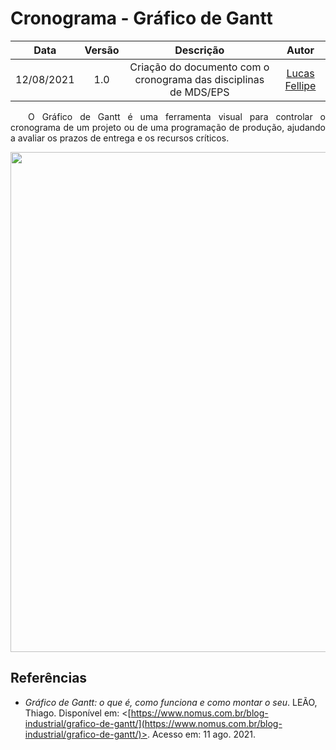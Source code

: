 # Cronograma - Gráfico de Gantt

|    Data    | Versão |                Descrição                |                     Autor                     |
| :--------: | :----: | :-------------------------------------: | :-------------------------------------------: |
| 12/08/2021 |  1.0   | Criação do documento com o cronograma das disciplinas de MDS/EPS | [Lucas Fellipe](https://github.com/lucasfcm9) |

<p align="justify"> &emsp;&emsp;O Gráfico de Gantt é uma ferramenta visual para controlar o cronograma de um projeto ou de uma programação de produção, ajudando a avaliar os prazos de entrega e os recursos críticos.</p>

<img src="Assets/Images/GanttChart/GanttChart.png" width="800px">

<!-- ![Gantt Chart](../../Assets/Images/GanttChart/GanttChart.png) -->

## Referências
- *Gráfico de Gantt: o que é, como funciona e como montar o seu*. LEÃO, Thiago. Disponível em: <[https://www.nomus.com.br/blog-industrial/grafico-de-gantt/](https://www.nomus.com.br/blog-industrial/grafico-de-gantt/)>. Acesso em: 11 ago. 2021.